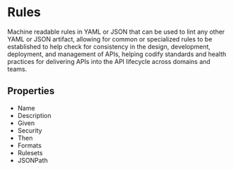 # Rules
Machine readable rules in YAML or JSON that can be used to lint any other YAML or JSON artifact, allowing for common or specialized rules to be established to help check for consistency in the design, development, deployment, and management of APIs, helping codify standards and health practices for delivering APIs into the API lifecycle across domains and teams.

## Properties

- Name
- Description
- Given
- Security
- Then
- Formats
- Rulesets
- JSONPath
